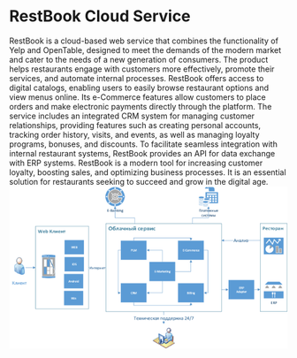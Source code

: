 # RestBook Cloud Service

RestBook is a cloud-based web service that combines the functionality of Yelp and OpenTable, designed to meet the demands of the modern market and cater to the needs of a new generation of consumers. The product helps restaurants engage with customers more effectively, promote their services, and automate internal processes.
RestBook offers access to digital catalogs, enabling users to easily browse restaurant options and view menus online. Its e-Commerce features allow customers to place orders and make electronic payments directly through the platform.
The service includes an integrated CRM system for managing customer relationships, providing features such as creating personal accounts, tracking order history, visits, and events, as well as managing loyalty programs, bonuses, and discounts.
To facilitate seamless integration with internal restaurant systems, RestBook provides an API for data exchange with ERP systems.
RestBook is a modern tool for increasing customer loyalty, boosting sales, and optimizing business processes. It is an essential solution for restaurants seeking to succeed and grow in the digital age.
<img border="0" src="https://github.com/vadimprogsource/restbook/blob/main/restbook.png">
